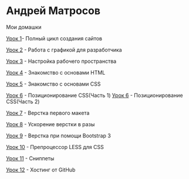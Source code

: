 # Андрей Матросов
Мои домашки


[Урок 1](OneDayOf/OneDayOf.github.io/homeworks/lesson_1 "Полный цикл создания сайтов")- Полный цикл создания сайтов

[Урок 2](OneDayOf/OneDayOf.github.io/homeworks/lesson_2 "Работа с графикой для разработчика") - Работа с графикой для разработчика

[Урок 3](OneDayOf/OneDayOf.github.io/homeworks/lesson_3 "Настройка рабочего пространства") - Настройка рабочего пространства

[Урок 4](https://codepen.io/OneDayToLive/pen/YrqRLd "Знакомство с основами HTML") - Знакомство с основами HTML

[Урок 5](https://codepen.io/OneDayToLive/pen/xXOjxz "Знакомство с основами CSS") - Знакомство с основами CSS

[Урок 6](https://codepen.io/OneDayToLive/pen/eGdRbB "Позиционирование CSS") - Позиционирование CSS(Часть 1)
[Урок 6](https://codepen.io/OneDayToLive/pen/yzaXrJ "Позиционирование CSS") - Позиционирование CSS(Часть 2)

[Урок 7](OneDayOf/OneDayOf.github.io/homeworks/lesson_7 "Верстка первого макета") - Верстка первого макета

[Урок 8](OneDayOf/OneDayOf.github.io/homeworks/lesson_8 "Ускорение верстки в разы") - Ускорение верстки в разы

[Урок 9](OneDayOf/OneDayOf.github.io/homeworks/lesson_9 "Верстка при помощи Bootstrap 3") - Верстка при помощи Bootstrap 3

[Урок 10](OneDayOf/OneDayOf.github.io/homeworks/lesson_10 "Препроцессор LESS для CSS") - Препроцессор LESS для CSS

[Урок 11](OneDayOf/OneDayOf.github.io/homeworks/lesson_11 "Сниппеты ") - Сниппеты

[Урок 12](OneDayOf/OneDayOf.github.io/homeworks/lesson_12 "Хостинг от GitHub") - Хостинг от GitHub
